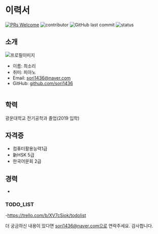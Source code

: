 # 이력서
[![PRs Welcome](https://img.shields.io/badge/PRs-welcome-brightgreen.svg?style=flat-square)](http://makeapullrequest.com)
![contributor](https://img.shields.io/github/contributors/JSpiner/RESUME.svg)
![GitHub last commit](https://img.shields.io/github/last-commit/JSpiner/RESUME.svg)
![status](https://img.shields.io/badge/hired-brightgreen.svg)

## 소개
![프로필이미지](https://github.com/SoriChoi/RESUME/raw/master/images/pink.jpeg)
- 이름: 최소리
- 취미: 피아노
- Email: sori1436@naver.com
- GitHub: [github.com/sori1436](https://github.com/sori1436)
```
```
## 학력
광운대학교 전기공학과 졸업(2019 입학)

## 자격증
- 컴퓨터활용능력1급
- 新HSK 5급
- 한국어문회 2급

## 경력
- 
### TODO_LIST
-https://trello.com/b/XV7cSiok/todolist

더 궁금하신 내용이 있다면 sori1436@naver.com으로 연락주세요.
감사합니다.

